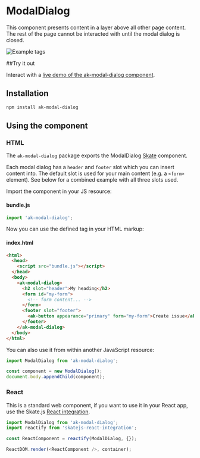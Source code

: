 # ModalDialog

This component presents content in a layer above all other page content. The rest of the page cannot be interacted with until the modal dialog is closed.

![Example tags](https://bytebucket.org/atlassian/atlaskit/raw/@BITBUCKET_COMMIT@/packages/ak-modal-dialog/docs/simple.png)

##Try it out

Interact with a [live demo of the ak-modal-dialog component](https://aui-cdn.atlassian.com/atlaskit/stories/ak-modal-dialog/@VERSION@/).

## Installation

```sh
npm install ak-modal-dialog
```

## Using the component

### HTML

The `ak-modal-dialog` package exports the ModalDialog [Skate](https://github.com/skatejs/skatejs) component.

Each modal dialog has a `header` and `footer` slot which you can insert content into. The default slot is used for your main content (e.g. a `<form>` element). See below for a combined example with all three slots used.

Import the component in your JS resource:

#### bundle.js

```js
import 'ak-modal-dialog';
```

Now you can use the defined tag in your HTML markup:

#### index.html

```html
<html>
  <head>
    <script src="bundle.js"></script>
  </head>
  <body>
    <ak-modal-dialog>
      <h2 slot="header">My heading</h2>
      <form id="my-form">
        <!-- form content... -->
      </form>
      <footer slot="footer">
        <ak-button appearance="primary" form="my-form">Create issue</ak-button>
      </footer>
    </ak-modal-dialog>
  </body>
</html>
```

You can also use it from within another JavaScript resource:

```js
import ModalDialog from 'ak-modal-dialog';

const component = new ModalDialog();
document.body.appendChild(component);
```

### React

This is a standard web component, if you want to use it in your React app, use the Skate.js [React integration](https://github.com/webcomponents/react-integration).

```js
import ModalDialog from 'ak-modal-dialog';
import reactify from 'skatejs-react-integration';

const ReactComponent = reactify(ModalDialog, {});

ReactDOM.render(<ReactComponent />, container);
```
